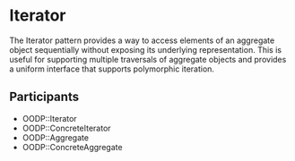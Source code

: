 Iterator
========
The Iterator pattern provides a way to access elements of an
aggregate object sequentially without exposing its underlying
representation.  This is useful for supporting multiple traversals
of aggregate objects and provides a uniform interface that supports
polymorphic iteration.

Participants
------------
* OODP::Iterator
* OODP::ConcreteIterator
* OODP::Aggregate
* OODP::ConcreteAggregate

